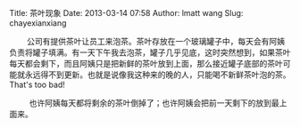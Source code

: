 Title: 茶叶现象
Date: 2013-03-14 07:58
Author: lmatt wang
Slug: chayexianxiang

<div>

       
公司有提供茶叶让员工来泡茶。茶叶存放在一个玻璃罐子中，每天会有阿姨负责将罐子填满。有一天下午我去泡茶，罐子几乎见底，这时突然想到，如果茶叶每天都会剩下，而且阿姨只是把新鲜的茶叶放到上面，那么接近罐子底部的茶叶可能就永远得不到更新。也就是说像我这种来的晚的人，只能喝不新鲜茶叶泡的茶。That's
too bad! 

</div>

<div>

       
 也许阿姨每天都将剩余的茶叶倒掉了；也许阿姨会把前一天剩下的放到最上面来。

</div>
